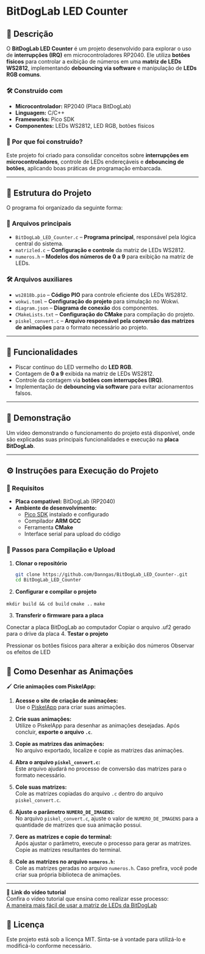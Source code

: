 # BitDogLab LED Counter  

## 📌 Descrição  

O **BitDogLab LED Counter** é um projeto desenvolvido para explorar o uso de **interrupções (IRQ)** em microcontroladores RP2040. Ele utiliza **botões físicos** para controlar a exibição de números em uma **matriz de LEDs WS2812**, implementando **debouncing via software** e manipulação de **LEDs RGB comuns**.  

### 🛠 Construído com  
- **Microcontrolador:** RP2040 (Placa BitDogLab)  
- **Linguagem:** C/C++  
- **Frameworks:** Pico SDK  
- **Componentes:** LEDs WS2812, LED RGB, botões físicos  

### 🎯 Por que foi construído?  
Este projeto foi criado para consolidar conceitos sobre **interrupções em microcontroladores**, controle de LEDs endereçáveis e **debouncing de botões**, aplicando boas práticas de programação embarcada.  

---

## 📁 Estrutura do Projeto  

O programa foi organizado da seguinte forma:  

### 🔹 Arquivos principais  

- `BitDogLab_LED_Counter.c` – **Programa principal**, responsável pela lógica central do sistema.  
- `matrizled.c` – **Configuração e controle** da matriz de LEDs WS2812.  
- `numeros.h` – **Modelos dos números de 0 a 9** para exibição na matriz de LEDs.  

### 🛠 Arquivos auxiliares  

- `ws2818b.pio` – **Código PIO** para controle eficiente dos LEDs WS2812.  
- `wokwi.toml` – **Configuração do projeto** para simulação no Wokwi.  
- `diagram.json` – **Diagrama de conexão** dos componentes.  
- `CMakeLists.txt` – **Configuração do CMake** para compilação do projeto.  
- `piskel_convert.c` – **Arquivo responsável pela conversão das matrizes de animações** para o formato necessário ao projeto.



---

## 🚀 Funcionalidades  

- Piscar contínuo do LED vermelho do **LED RGB**.  
- Contagem de **0 a 9** exibida na matriz de LEDs WS2812.  
- Controle da contagem via **botões com interrupções (IRQ)**.  
- Implementação de **debouncing via software** para evitar acionamentos falsos.  

---

## 🎥 Demonstração  

Um vídeo demonstrando o funcionamento do projeto está disponível, onde são explicadas suas principais funcionalidades e execução na **placa BitDogLab**.  

---

## ⚙️ Instruções para Execução do Projeto  

### 📌 Requisitos  

- **Placa compatível:** BitDogLab (RP2040)  
- **Ambiente de desenvolvimento:**  
  - [Pico SDK](https://github.com/raspberrypi/pico-sdk) instalado e configurado  
  - Compilador **ARM GCC**  
  - Ferramenta **CMake**  
  - Interface serial para upload do código  

### 🚀 Passos para Compilação e Upload  

1. **Clonar o repositório**  
   ```sh
   git clone https://github.com/Danngas/BitDogLab_LED_Counter-.git
   cd BitDogLab_LED_Counter

2. **Configurar e compilar o projeto**  

``mkdir build && cd build``
``cmake ..``
``make``

3. **Transferir o firmware para a placa**

Conectar a placa BitDogLab ao computador
Copiar o arquivo .uf2 gerado para o drive da placa
4. **Testar o projeto**

Pressionar os botões físicos para alterar a exibição dos números
Observar os efeitos de LED

## 🎨 Como Desenhar as Animações

🖌️ **Crie animações com PiskelApp:**

1. **Acesse o site de criação de animações:**  
   Use o [PiskelApp](https://www.piskelapp.com/) para criar suas animações.

2. **Crie suas animações:**  
   Utilize o PiskelApp para desenhar as animações desejadas. Após concluir, **exporte o arquivo `.c`**.

3. **Copie as matrizes das animações:**  
   No arquivo exportado, localize e copie as matrizes das animações.

4. **Abra o arquivo `piskel_convert.c`:**  
   Este arquivo ajudará no processo de conversão das matrizes para o formato necessário.

5. **Cole suas matrizes:**  
   Cole as matrizes copiadas do arquivo `.c` dentro do arquivo `piskel_convert.c`.

6. **Ajuste o parâmetro `NUMERO_DE_IMAGENS`:**  
   No arquivo `piskel_convert.c`, ajuste o valor de `NUMERO_DE_IMAGENS` para a quantidade de matrizes que sua animação possui.

7. **Gere as matrizes e copie do terminal:**  
   Após ajustar o parâmetro, execute o processo para gerar as matrizes. Copie as matrizes resultantes do terminal.

8. **Cole as matrizes no arquivo `numeros.h`:**  
   Cole as matrizes geradas no arquivo `numeros.h`. Caso prefira, você pode criar sua própria biblioteca de animações.

---

🎥 **Link do vídeo tutorial**  
Confira o vídeo tutorial que ensina como realizar esse processo:  
[A maneira mais fácil de usar a matriz de LEDs da BitDogLab](https://youtu.be/chQdNiFmVm0?si=zNy5oCgk8n1nwatw)


## 📜 Licença  

Este projeto está sob a licença MIT. Sinta-se à vontade para utilizá-lo e modificá-lo conforme necessário.  
